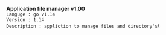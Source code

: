 **Application file manager v1.00**\
`Languge : go v1.14`\
`Version : 1.14`\
`Description : appliction to manage files and directory's`\

